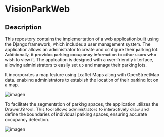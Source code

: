 # VisionParkWeb
## Description
This repository contains the implementation of a web application built using the Django framework, which includes a user management system. The application allows an administrator to create and configure their parking lot. Additionally, it provides parking occupancy information to other users who wish to view it.
The application is designed with a user-friendly interface, allowing administrators to easily set up and manage their parking lots. 

It incorporates a map feature using Leaflet Maps along with OpenStreetMap data, enabling administrators to establish the location of their parking lot on a map.

![imagen](https://github.com/VisionPark/VisionParkWeb/assets/19890871/7984c8fc-10f4-40a4-b805-77f02fdcc368)

To facilitate the segmentation of parking spaces, the application utilizes the DrawerJS tool. This tool allows administrators to interactively draw and define the boundaries of individual parking spaces, ensuring accurate occupancy detection.

![imagen](https://github.com/VisionPark/VisionParkWeb/assets/19890871/e39c1744-72d4-44c6-87e5-bf6525d4ae4c)
